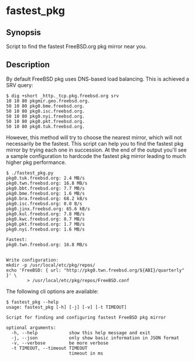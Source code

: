 # fastest_pkg

## Synopsis

Script to find the fastest FreeBSD.org pkg mirror near you.

## Description

By default FreeBSD pkg uses DNS-based load balancing. This is achieved a SRV query:

```console
$ dig +short _http._tcp.pkg.freebsd.org srv
10 10 80 pkgmir.geo.freebsd.org.
50 10 80 pkg0.bme.freebsd.org.
50 10 80 pkg0.isc.freebsd.org.
50 10 80 pkg0.nyi.freebsd.org.
50 10 80 pkg0.pkt.freebsd.org.
50 10 80 pkg0.tuk.freebsd.org.
```

However, this method will try to choose the nearest mirror, which will not necessarily be the fastest. This script can help you to find the fastest pkg mirror by trying each one in succession. At the end of the output you'll see a sample configuration to hardcode the fastest pkg mirror leading to much higher pkg performance.


```console
$ ./fastest_pkg.py 
pkg0.tuk.freebsd.org: 2.4 MB/s
pkg0.twn.freebsd.org: 16.8 MB/s
pkg0.bbt.freebsd.org: 7.7 MB/s
pkg0.bme.freebsd.org: 1.6 MB/s
pkg0.bra.freebsd.org: 68.2 kB/s
pkg0.isc.freebsd.org: 0.0 B/s
pkg0.jinx.freebsd.org: 65.6 kB/s
pkg0.kul.freebsd.org: 7.8 MB/s
pkg0.kwc.freebsd.org: 8.7 MB/s
pkg0.pkt.freebsd.org: 1.7 MB/s
pkg0.nyi.freebsd.org: 1.6 MB/s

Fastest:
pkg0.twn.freebsd.org: 16.8 MB/s


Write configuration:
mkdir -p /usr/local/etc/pkg/repos/
echo 'FreeBSD: { url: "http://pkg0.twn.freebsd.org/${ABI}/quarterly" }' \
        > /usr/local/etc/pkg/repos/FreeBSD.conf

```

The following cli options are available:

```console
$ fastest_pkg --help
usage: fastest_pkg [-h] [-j] [-v] [-t TIMEOUT]

Script for finding and configuring fastest FreeBSD pkg mirror

optional arguments:
  -h, --help            show this help message and exit
  -j, --json            only show basic information in JSON format
  -v, --verbose         be more verbose
  -t TIMEOUT, --timeout TIMEOUT
                        timeout in ms
```
